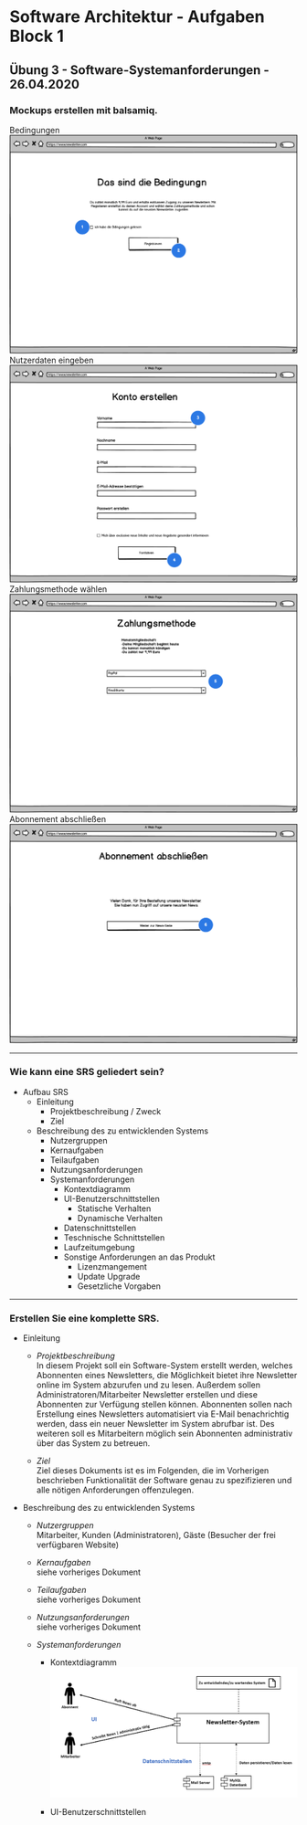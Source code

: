 # Software Architektur - Aufgaben Block 1
## Übung 3 - Software-Systemanforderungen - 26.04.2020
### Mockups erstellen mit balsamiq.
Bedingungen  
![Registrierung_01](https://github.com/ph851res/SWARSOSE20/blob/master/SWAR_SS2020/Images/SwAr_Wireframe_Registrierung_01.png)  
Nutzerdaten eingeben  
![Registrierung_02](https://github.com/ph851res/SWARSOSE20/blob/master/SWAR_SS2020/Images/SwAr_Wireframe_Registrierung_02.png)  
Zahlungsmethode wählen  
![Registrierung_03](https://github.com/ph851res/SWARSOSE20/blob/master/SWAR_SS2020/Images/SwAr_Wireframe_Registrierung_03.png)  
Abonnement abschließen  
![Registrierung_04](https://github.com/ph851res/SWARSOSE20/blob/master/SWAR_SS2020/Images/SwAr_Wireframe_Registrierung_04.png)  
___
### Wie kann eine SRS geliedert sein?
* Aufbau SRS
    * Einleitung
        * Projektbeschreibung / Zweck
        * Ziel
    * Beschreibung des zu entwicklenden Systems
        * Nutzergruppen 
        * Kernaufgaben
        * Teilaufgaben
        * Nutzungsanforderungen
        * Systemanforderungen 
            * Kontextdiagramm
            * UI-Benutzerschnittstellen
                * Statische Verhalten
                * Dynamische Verhalten
            * Datenschnittstellen
            * Teschnische Schnittstellen
            * Laufzeitumgebung
            * Sonstige Anforderungen an das Produkt
                * Lizenzmangement
                * Update Upgrade
                * Gesetzliche Vorgaben
___
### Erstellen Sie eine komplette SRS.
* Einleitung  
    * *Projektbeschreibung*  
    In diesem Projekt soll ein Software-System erstellt werden, welches Abonnenten eines Newsletters, die Möglichkeit bietet ihre Newsletter online im System abzurufen und zu lesen. Außerdem sollen Administratoren/Mitarbeiter Newsletter erstellen und diese Abonnenten zur Verfügung stellen können. Abonnenten sollen nach Erstellung eines Newsletters automatisiert via E-Mail benachrichtig werden, dass ein neuer Newsletter im System abrufbar ist. Des weiteren soll es Mitarbeitern möglich sein Abonnenten administrativ über das System zu betreuen.

    * *Ziel*  
    Ziel dieses Dokuments ist es im Folgenden, die im Vorherigen beschrieben Funktionalität der Software genau zu spezifizieren und alle nötigen Anforderungen offenzulegen.  

* Beschreibung des zu entwicklenden Systems
    * *Nutzergruppen*  
    Mitarbeiter, Kunden (Administratoren), Gäste (Besucher der frei verfügbaren Website)

    * *Kernaufgaben*  
    siehe vorheriges Dokument  

    * *Teilaufgaben*  
    siehe vorheriges Dokument  

    * *Nutzungsanforderungen*  
    siehe vorheriges Dokument  

    * *Systemanforderungen*  

        * Kontextdiagramm  
        ![Kontextdiagramm](https://github.com/ph851res/SWARSOSE20/blob/master/SWAR_SS2020/Images/SwAr_Kontextdiagramm.png)  

        * UI-Benutzerschnittstellen  



